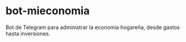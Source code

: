 # bot-mieconomia
Bot de Telegram para administrar la economia hogareña, desde gastos hasta inversiones.
